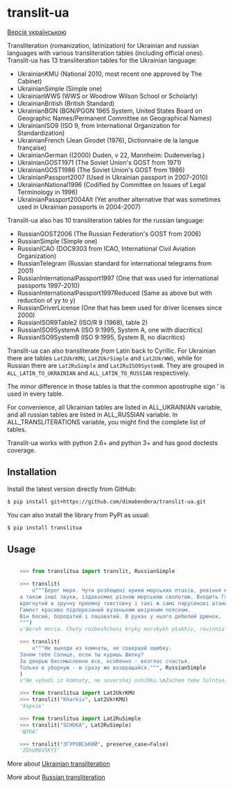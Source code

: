 # translit-ua

[Версія українською](README.ua.md)


Transliteration (romanization, latinization) for Ukrainian and russian languages with various transliteration tables (including official ones).
Translit-ua has 13 transliteration tables for the Ukrainian language:

- UkrainianKMU (National 2010, most recent one approved by The Cabinet)
- UkrainianSimple (Simple one)
- UkrainianWWS (WWS or Woodrow Wilson School or Scholarly)
- UkrainianBritish (British Standard)
- UkrainianBGN (BGN/PGGN 1965 System, United States Board on Geographic Names/Permanent Committee on Geographical Names)
- UkrainianISO9 (ISO 9, from International Organization for Standardization)
- UkrainianFrench (Jean Girodet (1976), Dictionnaire de la langue française)
- UkrainianGerman ((2000) Duden, v 22, Mannheim: Dudenverlag.)
- UkrainianGOST1971 (The Soviet Union's GOST from 1971)
- UkrainianGOST1986 (The Soviet Union's GOST from 1986)
- UkrainianPassport2007 (Used in Ukrainian passport in 2007-2010)
- UkrainianNational1996 (Codified by Committee on Issues of Legal Terminology in 1996)
- UkrainianPassport2004Alt (Yet another alternative that was sometimes used in Ukrainian passports in 2004-2007)

Translit-ua also has 10 transliteration tables for the russian language:

- RussianGOST2006 (The Russian Federation's GOST from 2006)
- RussianSimple (Simple one)
- RussianICAO (DOC9303 from ICAO, International Civil Aviation Organization)
- RussianTelegram (Russian standard for international telegrams from 2001)
- RussianInternationalPassport1997 (One that was used for international passports 1997-2010)
- RussianInternationalPassport1997Reduced (Same as above but with reduction of yy to y)
- RussianDriverLicense (One that has been used for driver licenses since 2000)
- RussianISOR9Table2 (ISO/R 9 (1968), table 2)
- RussianISO9SystemA (ISO 9:1995, System A, one with diacritics)
- RussianISO9SystemB (ISO 9:1995, System B, no diacritics)


Translit-ua can also transliterate *from* Latin back to Cyrillic.  For
Ukrainian there are tables `Lat2UkrKMU`, `Lat2UkrSimple` and
`Lat2UkrWWS`, while for Russian there are `Lat2RuSimple` and
`Lat2RuISO9SystemB`.  They are grouped in
`ALL_LATIN_TO_UKRAINIAN` and `ALL_LATIN_TO_RUSSIAN` respectively.


The minor difference in those tables is that the common apostrophe sign ' is used in every table.

For convenience, all Ukrainian tables are listed in ALL_UKRAINIAN variable, and all russian tables are listed in ALL_RUSSIAN variable. In ALL_TRANSLITERATIONS variable, you might find the complete list of tables.

Translit-ua works with python 2.6+ and python 3+ and has good doctests coverage.

## Installation

Install the latest version directly from GitHub:

```bash
$ pip install git+https://github.com/dimabendera/translit-ua.git
```

You can also install the library from PyPI as usual:

```bash
$ pip install translitua
```

## Usage

```python

    >>> from translitua import translit, RussianSimple

    >>> translit(
        u"""Берег моря. Чути розбещенi крики морських птахiв, ревiння моржа,
    а також iншi звуки, iздаваємиє різною морською сволотою. Входить Гамлєт,
    вдягнутий в зручну приємну товстовку і такі ж самі парусинові штани.
    Гамлєт красиво підперезаний вузеньким шкіряним пояском.
    Він босий, бородатий і пацаватий. В руках у нього дебелий дрючок.
    """)
    u'Bereh moria. Chuty rozbeshcheni kryky morskykh ptakhiv, revinnia morzha,\na takozh inshi zvuky, izdavaiemyie riznoiu morskoiu svolotoiu. Vkhodyt Hamliet,\nvdiahnutyi v zruchnu pryiemnu tovstovku i taki zh sami parusynovi shtany.\nHamliet krasyvo pidperezanyi vuzenkym shkirianym poiaskom.\nVin bosyi, borodatyi i patsavatyi. V rukakh u noho debelyi driuchok.\n'

    >>> translit(
        u"""Не выходи из комнаты, не совершай ошибку.
    Зачем тебе Солнце, если ты куришь Шипку?
    За дверью бессмысленно все, особенно - возглас счастья.
    Только в уборную - и сразу же возвращайся.""", RussianSimple
    )
    u"Ne vyhodi iz komnaty, ne sovershaj oshibku.\nZachem tebe Solntse, esli ty kurish' Shipku?\nZa dver'ju bessmyslenno vse, osobenno - vozglas schast'ja.\nTol'ko v ubornuju - i srazu zhe vozvraschajsja."

    >>> from translitua import Lat2UkrKMU
    >>> translit("Kharkiv", Lat2UkrKMU)
    'Харків'

    >>> from translitua import Lat2RuSimple
    >>> translit("SCHUKA", Lat2RuSimple)
    'ЩУКА'

    >>> translit("ЗГУРОВСЬКИЙ", preserve_case=False)
    'ZGhUROVSKYI'
```

More about [Ukrainian transliteration](https://en.wikipedia.org/wiki/Romanization_of_Ukrainian)

More about [Russian transliteration](https://ru.wikipedia.org/wiki/%D0%A2%D1%80%D0%B0%D0%BD%D1%81%D0%BB%D0%B8%D1%82%D0%B5%D1%80%D0%B0%D1%86%D0%B8%D1%8F_%D1%80%D1%83%D1%81%D1%81%D0%BA%D0%BE%D0%B3%D0%BE_%D0%B0%D0%BB%D1%84%D0%B0%D0%B2%D0%B8%D1%82%D0%B0_%D0%BB%D0%B0%D1%82%D0%B8%D0%BD%D0%B8%D1%86%D0%B5%D0%B9)
